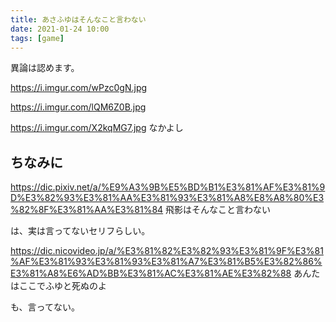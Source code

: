 ```yaml
---
title: あさふゆはそんなこと言わない
date: 2021-01-24 10:00
tags: [game]
---
```


異論は認めます。

https://i.imgur.com/wPzc0gN.jpg

https://i.imgur.com/lQM6Z0B.jpg

https://i.imgur.com/X2kqMG7.jpg
なかよし

## ちなみに

https://dic.pixiv.net/a/%E9%A3%9B%E5%BD%B1%E3%81%AF%E3%81%9D%E3%82%93%E3%81%AA%E3%81%93%E3%81%A8%E8%A8%80%E3%82%8F%E3%81%AA%E3%81%84
飛影はそんなこと言わない

は、実は言ってないセリフらしい。

https://dic.nicovideo.jp/a/%E3%81%82%E3%82%93%E3%81%9F%E3%81%AF%E3%81%93%E3%81%93%E3%81%A7%E3%81%B5%E3%82%86%E3%81%A8%E6%AD%BB%E3%81%AC%E3%81%AE%E3%82%88
あんたはここでふゆと死ぬのよ

も、言ってない。
